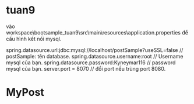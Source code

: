# tuan9
vào workspace\bootsample_tuan9\src\main\resources\application.properties để cấu hình kết nối mysql.


spring.datasource.url:jdbc:mysql://localhost/postSample?useSSL=false         // postSample: tên database.
spring.datasource.username:root                                             // Username mysql của bạn.
spring.datasource.password:Kyneymar116                                           // password mysql của bạn.
server.port = 8070                                                         // đổi port nếu trùng port 8080.
# MyPost
